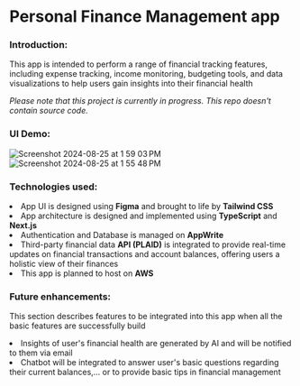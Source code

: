 # Personal Finance Management app

### Introduction:
This app is intended to perform a range of financial tracking features, including expense tracking, income monitoring, budgeting tools, and data visualizations to help users gain insights into their financial health

<i>Please note that this project is currently in progress. This repo doesn't contain source code.</i>

### UI Demo:
![Screenshot 2024-08-25 at 1 59 03 PM](https://github.com/user-attachments/assets/0b959c9b-4639-4fed-89fe-199c2b296180)
![Screenshot 2024-08-25 at 1 55 48 PM](https://github.com/user-attachments/assets/067a2c22-e8c5-4c54-83f6-e13b148ac623)


### Technologies used:
<li>App UI is designed using <b>Figma</b> and brought to life by <b>Tailwind CSS</b></li>
<li>App architecture is designed and implemented using <b>TypeScript</b> and <b>Next.js</b></li>
<li>Authentication and Database is managed on <b>AppWrite</b></li>
<li>Third-party financial data <b>API (PLAID)</b> is integrated to provide real-time updates on financial transactions and account balances, offering users a holistic view of their finances</li>
<li>This app is planned to host on <b>AWS</b></li>

### Future enhancements:
This section describes features to be integrated into this app when all the basic features are successfully build
<li>Insights of user's financial health are generated by AI and will be notified to them via email</li>
<li>Chatbot will be integrated to answer user's basic questions regarding their current balances,... or to provide basic tips in financial management</li>
